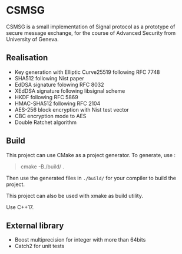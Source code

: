 # CSMSG

CSMSG is a small implementation of Signal protocol as a prototype of secure message exchange, for the course of Advanced Security from University of Geneva.

## Realisation

- Key generation with Elliptic Curve25519 following RFC 7748
- SHA512 following Nist paper
- EdDSA signature folowing RFC 8032
- XEdDSA signature following libsignal scheme
- HKDF following RFC 5869
- HMAC-SHA512 following RFC 2104
- AES-256 block encryption with Nist test vector
- CBC encryption mode to AES
- Double Ratchet algorithm

## Build

This project can use CMake as a project generator. To generate, use :
> cmake -B./build/ .

Then use the generated files in `./build/` for your compiler to build the project.  

This project can also be used with xmake as build utility.  

Use C++17.

## External library

- Boost multiprecision for integer with more than 64bits
- Catch2 for unit tests